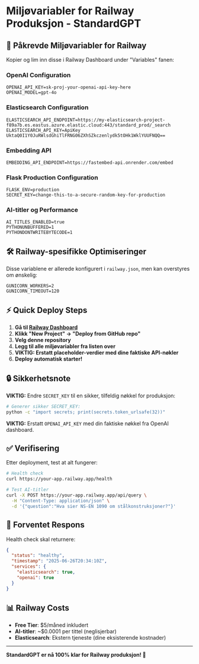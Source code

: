 # Miljøvariabler for Railway Produksjon - StandardGPT

## 🔑 Påkrevde Miljøvariabler for Railway

Kopier og lim inn disse i Railway Dashboard under "Variables" fanen:

### OpenAI Configuration
```
OPENAI_API_KEY=sk-proj-your-openai-api-key-here
OPENAI_MODEL=gpt-4o
```

### Elasticsearch Configuration
```
ELASTICSEARCH_API_ENDPOINT=https://my-elasticsearch-project-f89a7b.es.eastus.azure.elastic.cloud:443/standard_prod/_search
ELASTICSEARCH_API_KEY=ApiKey UktaQ0I1Y0JuRWlsdGhiTlFRNG06ZXhSZkczenlydk5tOHk1WklYUUFNQQ==
```

### Embedding API
```
EMBEDDING_API_ENDPOINT=https://fastembed-api.onrender.com/embed
```

### Flask Production Configuration
```
FLASK_ENV=production
SECRET_KEY=change-this-to-a-secure-random-key-for-production
```

### AI-titler og Performance
```
AI_TITLES_ENABLED=true
PYTHONUNBUFFERED=1
PYTHONDONTWRITEBYTECODE=1
```

## 🛠️ Railway-spesifikke Optimiseringer

Disse variablene er allerede konfigurert i `railway.json`, men kan overstyres om ønskelig:

```
GUNICORN_WORKERS=2
GUNICORN_TIMEOUT=120
```

## ⚡ Quick Deploy Steps

1. **Gå til [Railway Dashboard](https://railway.app/dashboard)**
2. **Klikk "New Project" → "Deploy from GitHub repo"**
3. **Velg denne repository**
4. **Legg til alle miljøvariabler fra listen over**
5. **VIKTIG: Erstatt placeholder-verdier med dine faktiske API-nøkler**
6. **Deploy automatisk starter!**

## 🔒 Sikkerhetsnote

**VIKTIG:** Endre `SECRET_KEY` til en sikker, tilfeldig nøkkel for produksjon:

```bash
# Generer sikker SECRET_KEY:
python -c "import secrets; print(secrets.token_urlsafe(32))"
```

**VIKTIG:** Erstatt `OPENAI_API_KEY` med din faktiske nøkkel fra OpenAI dashboard.

## ✅ Verifisering

Etter deployment, test at alt fungerer:

```bash
# Health check
curl https://your-app.railway.app/health

# Test AI-titler
curl -X POST https://your-app.railway.app/api/query \
  -H "Content-Type: application/json" \
  -d '{"question":"Hva sier NS-EN 1090 om stålkonstruksjoner?"}'
```

## 🎯 Forventet Respons

Health check skal returnere:
```json
{
  "status": "healthy",
  "timestamp": "2025-06-26T20:34:10Z",
  "services": {
    "elasticsearch": true,
    "openai": true
  }
}
```

## 📊 Railway Costs

- **Free Tier**: $5/måned inkludert
- **AI-titler**: ~$0.0001 per tittel (neglisjerbar)
- **Elasticsearch**: Ekstern tjeneste (dine eksisterende kostnader)

---

**StandardGPT er nå 100% klar for Railway produksjon! 🚀** 